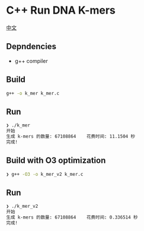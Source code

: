 # C++ Run DNA K-mers

[中文](README-CHS.md)

## Depndencies
- g++ compiler

## Build
```bash
g++ -o k_mer k_mer.c
```

## Run
```bash
❯ ./k_mer
开始
生成 k-mers 的数量: 67108864    花费时间: 11.1504 秒
完成!
```

## Build with O3 optimization
```bash
❯ g++ -O3 -o k_mer_v2 k_mer.c
```

## Run
```bash
❯ ./k_mer_v2  
开始
生成 k-mers 的数量: 67108864    花费时间: 0.336514 秒
完成!
```
